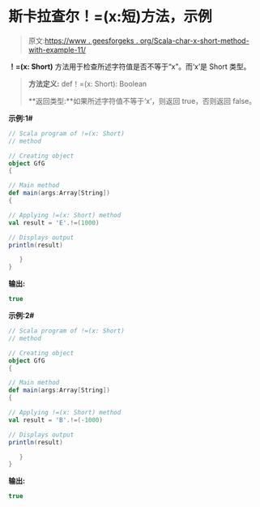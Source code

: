 # 斯卡拉查尔！=(x:短)方法，示例

> 原文:[https://www . geesforgeks . org/Scala-char-x-short-method-with-example-11/](https://www.geeksforgeeks.org/scala-char-x-short-method-with-example-11/)

**！=(x: Short)** 方法用于检查所述字符值是否不等于“x”。而‘x’是 Short 类型。

> **方法定义:** def！=(x: Short): Boolean
> 
> **返回类型:**如果所述字符值不等于‘x’，则返回 true，否则返回 false。

**示例:1#**

```scala
// Scala program of !=(x: Short)
// method

// Creating object
object GfG
{  

// Main method
def main(args:Array[String])
{

// Applying !=(x: Short) method 
val result = 'E'.!=(1000)

// Displays output
println(result)

   }
} 
```

**输出:**

```scala
true

```

**示例:2#**

```scala
// Scala program of !=(x: Short)
// method

// Creating object
object GfG
{  

// Main method
def main(args:Array[String])
{

// Applying !=(x: Short) method
val result = 'B'.!=(-1000)

// Displays output
println(result)

   }
} 
```

**输出:**

```scala
true

```